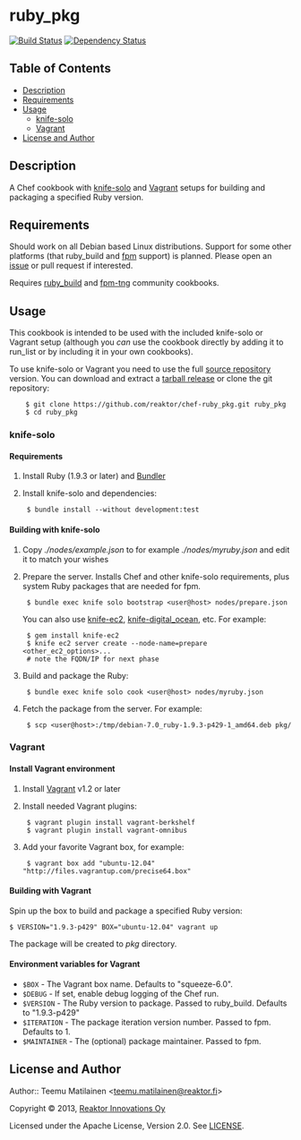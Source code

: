 ruby_pkg
========

[![Build Status](https://travis-ci.org/reaktor/chef-ruby_pkg.png?branch=master)](https://travis-ci.org/reaktor/chef-ruby_pkg)
[![Dependency Status](https://gemnasium.com/reaktor/chef-ruby_pkg.png)](https://gemnasium.com/reaktor/chef-ruby_pkg)

Table of Contents
-----------------

* [Description](#description)
* [Requirements](#requirements)
* [Usage](#usage)
    * [knife-solo](#knife-solo)
    * [Vagrant](#vagrant)
* [License and Author](#license-and-author)

Description
-----------

A Chef cookbook with [knife-solo](http://matschaffer.github.io/knife-solo/) and [Vagrant](http://www.vagrantup.com/) setups for building and packaging a specified Ruby version.

Requirements
------------

Should work on all Debian based Linux distributions. Support for some other platforms (that ruby_build and [fpm](https://github.com/jordansissel/fpm) support) is planned. Please open an [issue](https://github.com/reaktor/chef-ruby_pkg/issues) or pull request if interested.

Requires [ruby_build](http://community.opscode.com/cookbooks/ruby_build) and [fpm-tng](http://community.opscode.com/cookbooks/fpm-tng) community cookbooks.

Usage
-----

This cookbook is intended to be used with the included knife-solo or Vagrant setup (although you *can* use the cookbook directly by adding it to run_list or by including it in your own cookbooks).

To use knife-solo or Vagrant you need to use the full [source repository](https://github.com/reaktor/chef-ruby_pkg) version. You can download and extract a [tarball release](https://github.com/reaktor/chef-ruby_pkg/tags) or clone the git repository:

        $ git clone https://github.com/reaktor/chef-ruby_pkg.git ruby_pkg
        $ cd ruby_pkg

### knife-solo

#### Requirements

1. Install Ruby (1.9.3 or later) and [Bundler](http://gembundler.com/)
2. Install knife-solo and dependencies:

        $ bundle install --without development:test

#### Building with knife-solo

1. Copy _./nodes/example.json_ to for example _./nodes/myruby.json_ and edit it to match your wishes
2. Prepare the server. Installs Chef and other knife-solo requirements, plus system Ruby packages that are needed for fpm.

        $ bundle exec knife solo bootstrap <user@host> nodes/prepare.json

    You can also use [knife-ec2](https://github.com/opscode/knife-ec2), [knife-digital_ocean](https://github.com/rmoriz/knife-digital_ocean), etc. For example:

        $ gem install knife-ec2
        $ knife ec2 server create --node-name=prepare <other_ec2_options>...
        # note the FQDN/IP for next phase

3. Build and package the Ruby:

        $ bundle exec knife solo cook <user@host> nodes/myruby.json

4. Fetch the package from the server. For example:

        $ scp <user@host>:/tmp/debian-7.0_ruby-1.9.3-p429-1_amd64.deb pkg/

### Vagrant

#### Install Vagrant environment

1. Install [Vagrant](http://downloads.vagrantup.com/) v1.2 or later
2. Install needed Vagrant plugins:

        $ vagrant plugin install vagrant-berkshelf
        $ vagrant plugin install vagrant-omnibus

3. Add your favorite Vagrant box, for example:

        $ vagrant box add "ubuntu-12.04" "http://files.vagrantup.com/precise64.box"

#### Building with Vagrant

Spin up the box to build and package a specified Ruby version:

    $ VERSION="1.9.3-p429" BOX="ubuntu-12.04" vagrant up

The package will be created to _pkg_ directory.

#### Environment variables for Vagrant

  * `$BOX` - The Vagrant box name. Defaults to "squeeze-6.0".
  * `$DEBUG` - If set, enable debug logging of the Chef run.
  * `$VERSION` - The Ruby version to package. Passed to ruby_build. Defaults
    to "1.9.3-p429"
  * `$ITERATION` - The package iteration version number. Passed to fpm.
    Defaults to 1.
  * `$MAINTAINER` - The (optional) package maintainer. Passed to fpm.

License and Author
------------------

Author:: Teemu Matilainen <<teemu.matilainen@reaktor.fi>>

Copyright © 2013, [Reaktor Innovations Oy](http://reaktor.fi/en)

Licensed under the Apache License, Version 2.0. See [LICENSE](LICENSE).
